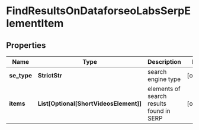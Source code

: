 # FindResultsOnDataforseoLabsSerpElementItem


## Properties

| Name | Type | Description | Notes |
|------------ | ------------- | ------------- | -------------|
**se_type** | **StrictStr** | search engine type |[optional]|
**items** | **List[Optional[ShortVideosElement]]** | elements of search results found in SERP |[optional]|
